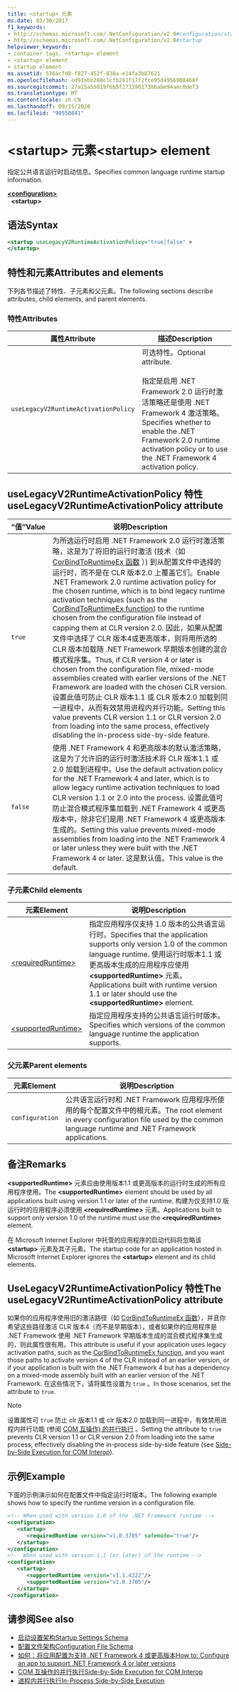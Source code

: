 ```yaml
---
title: <startup> 元素
ms.date: 03/30/2017
f1_keywords:
- http://schemas.microsoft.com/.NetConfiguration/v2.0#configuration/startup
- http://schemas.microsoft.com/.NetConfiguration/v2.0#startup
helpviewer_keywords:
- container tags, <startup> element
- <startup> element
- startup element
ms.assetid: 536acfd8-f827-452f-838a-e14fa3b87621
ms.openlocfilehash: cd91abb288c1cfb281f17f2fce95d4956908468f
ms.sourcegitcommit: 27a15a55019f6b5f2733961738babe94aec0def3
ms.translationtype: MT
ms.contentlocale: zh-CN
ms.lasthandoff: 09/15/2020
ms.locfileid: "90550841"
---
```

# <a name="startup-element"></a><span data-ttu-id="2c871-102">\<startup> 元素</span><span class="sxs-lookup"><span data-stu-id="2c871-102">\<startup> element</span></span>

<span data-ttu-id="2c871-103">指定公共语言运行时启动信息。</span><span class="sxs-lookup"><span data-stu-id="2c871-103">Specifies common language runtime startup information.</span></span>

[**\<configuration>**](../configuration-element.md)  
&nbsp;&nbsp;**\<startup>**  

## <a name="syntax"></a><span data-ttu-id="2c871-104">语法</span><span class="sxs-lookup"><span data-stu-id="2c871-104">Syntax</span></span>

```xml
<startup useLegacyV2RuntimeActivationPolicy="true|false" >
</startup>
```

## <a name="attributes-and-elements"></a><span data-ttu-id="2c871-105">特性和元素</span><span class="sxs-lookup"><span data-stu-id="2c871-105">Attributes and elements</span></span>

 <span data-ttu-id="2c871-106">下列各节描述了特性、子元素和父元素。</span><span class="sxs-lookup"><span data-stu-id="2c871-106">The following sections describe attributes, child elements, and parent elements.</span></span>

### <a name="attributes"></a><span data-ttu-id="2c871-107">特性</span><span class="sxs-lookup"><span data-stu-id="2c871-107">Attributes</span></span>

|<span data-ttu-id="2c871-108">属性</span><span class="sxs-lookup"><span data-stu-id="2c871-108">Attribute</span></span>|<span data-ttu-id="2c871-109">描述</span><span class="sxs-lookup"><span data-stu-id="2c871-109">Description</span></span>|
|---------------|-----------------|
|`useLegacyV2RuntimeActivationPolicy`|<span data-ttu-id="2c871-110">可选特性。</span><span class="sxs-lookup"><span data-stu-id="2c871-110">Optional attribute.</span></span><br /><br /> <span data-ttu-id="2c871-111">指定是启用 .NET Framework 2.0 运行时激活策略还是使用 .NET Framework 4 激活策略。</span><span class="sxs-lookup"><span data-stu-id="2c871-111">Specifies whether to enable the .NET Framework 2.0 runtime activation policy or to use the .NET Framework 4 activation policy.</span></span>|

## <a name="uselegacyv2runtimeactivationpolicy-attribute"></a><span data-ttu-id="2c871-112">useLegacyV2RuntimeActivationPolicy 特性</span><span class="sxs-lookup"><span data-stu-id="2c871-112">useLegacyV2RuntimeActivationPolicy attribute</span></span>

|<span data-ttu-id="2c871-113">“值”</span><span class="sxs-lookup"><span data-stu-id="2c871-113">Value</span></span>|<span data-ttu-id="2c871-114">说明</span><span class="sxs-lookup"><span data-stu-id="2c871-114">Description</span></span>|
|-----------|-----------------|
|`true`|<span data-ttu-id="2c871-115">为所选运行时启用 .NET Framework 2.0 运行时激活策略，这是为了将旧的运行时激活 (技术（如 [CorBindToRuntimeEx 函数](../../../unmanaged-api/hosting/corbindtoruntimeex-function.md) ）) 到从配置文件中选择的运行时，而不是在 CLR 版本2.0 上覆盖它们。</span><span class="sxs-lookup"><span data-stu-id="2c871-115">Enable .NET Framework 2.0 runtime activation policy for the chosen runtime, which is to bind legacy runtime activation techniques (such as the [CorBindToRuntimeEx function](../../../unmanaged-api/hosting/corbindtoruntimeex-function.md)) to the runtime chosen from the configuration file instead of capping them at CLR version 2.0.</span></span> <span data-ttu-id="2c871-116">因此，如果从配置文件中选择了 CLR 版本4或更高版本，则将用所选的 CLR 版本加载随 .NET Framework 早期版本创建的混合模式程序集。</span><span class="sxs-lookup"><span data-stu-id="2c871-116">Thus, if CLR version 4 or later is chosen from the configuration file, mixed-mode assemblies created with earlier versions of the .NET Framework are loaded with the chosen CLR version.</span></span> <span data-ttu-id="2c871-117">设置此值可防止 CLR 版本1.1 或 CLR 版本2.0 加载到同一进程中，从而有效禁用进程内并行功能。</span><span class="sxs-lookup"><span data-stu-id="2c871-117">Setting this value prevents CLR version 1.1 or CLR version 2.0 from loading into the same process, effectively disabling the in-process side-by-side feature.</span></span>|
|`false`|<span data-ttu-id="2c871-118">使用 .NET Framework 4 和更高版本的默认激活策略，这是为了允许旧的运行时激活技术将 CLR 版本1.1 或2.0 加载到进程中。</span><span class="sxs-lookup"><span data-stu-id="2c871-118">Use the default activation policy for the .NET Framework 4 and later, which is to allow legacy runtime activation techniques to load CLR version 1.1 or 2.0 into the process.</span></span> <span data-ttu-id="2c871-119">设置此值可防止混合模式程序集加载到 .NET Framework 4 或更高版本中，除非它们是用 .NET Framework 4 或更高版本生成的。</span><span class="sxs-lookup"><span data-stu-id="2c871-119">Setting this value prevents mixed-mode assemblies from loading into the .NET Framework 4 or later unless they were built with the .NET Framework 4 or later.</span></span> <span data-ttu-id="2c871-120">这是默认值。</span><span class="sxs-lookup"><span data-stu-id="2c871-120">This value is the default.</span></span>|

### <a name="child-elements"></a><span data-ttu-id="2c871-121">子元素</span><span class="sxs-lookup"><span data-stu-id="2c871-121">Child elements</span></span>

|<span data-ttu-id="2c871-122">元素</span><span class="sxs-lookup"><span data-stu-id="2c871-122">Element</span></span>|<span data-ttu-id="2c871-123">说明</span><span class="sxs-lookup"><span data-stu-id="2c871-123">Description</span></span>|
|-------------|-----------------|
|[\<requiredRuntime>](requiredruntime-element.md)|<span data-ttu-id="2c871-124">指定应用程序仅支持 1.0 版本的公共语言运行时。</span><span class="sxs-lookup"><span data-stu-id="2c871-124">Specifies that the application supports only version 1.0 of the common language runtime.</span></span> <span data-ttu-id="2c871-125">使用运行时版本1.1 或更高版本生成的应用程序应使用 **\<supportedRuntime>** 元素。</span><span class="sxs-lookup"><span data-stu-id="2c871-125">Applications built with runtime version 1.1 or later should use the **\<supportedRuntime>** element.</span></span>|
|[\<supportedRuntime>](supportedruntime-element.md)|<span data-ttu-id="2c871-126">指定应用程序支持的公共语言运行时版本。</span><span class="sxs-lookup"><span data-stu-id="2c871-126">Specifies which versions of the common language runtime the application supports.</span></span>|

### <a name="parent-elements"></a><span data-ttu-id="2c871-127">父元素</span><span class="sxs-lookup"><span data-stu-id="2c871-127">Parent elements</span></span>

|<span data-ttu-id="2c871-128">元素</span><span class="sxs-lookup"><span data-stu-id="2c871-128">Element</span></span>|<span data-ttu-id="2c871-129">说明</span><span class="sxs-lookup"><span data-stu-id="2c871-129">Description</span></span>|
|-------------|-----------------|
|`configuration`|<span data-ttu-id="2c871-130">公共语言运行时和 .NET Framework 应用程序所使用的每个配置文件中的根元素。</span><span class="sxs-lookup"><span data-stu-id="2c871-130">The root element in every configuration file used by the common language runtime and .NET Framework applications.</span></span>|

## <a name="remarks"></a><span data-ttu-id="2c871-131">备注</span><span class="sxs-lookup"><span data-stu-id="2c871-131">Remarks</span></span>

 <span data-ttu-id="2c871-132">**\<supportedRuntime>** 元素应由使用版本1.1 或更高版本的运行时生成的所有应用程序使用。</span><span class="sxs-lookup"><span data-stu-id="2c871-132">The **\<supportedRuntime>** element should be used by all applications built using version 1.1 or later of the runtime.</span></span> <span data-ttu-id="2c871-133">构建为仅支持1.0 版运行时的应用程序必须使用 **\<requiredRuntime>** 元素。</span><span class="sxs-lookup"><span data-stu-id="2c871-133">Applications built to support only version 1.0 of the runtime must use the **\<requiredRuntime>** element.</span></span>

 <span data-ttu-id="2c871-134">在 Microsoft Internet Explorer 中托管的应用程序的启动代码将忽略该 **\<startup>** 元素及其子元素。</span><span class="sxs-lookup"><span data-stu-id="2c871-134">The startup code for an application hosted in Microsoft Internet Explorer ignores the **\<startup>** element and its child elements.</span></span>

## <a name="the-uselegacyv2runtimeactivationpolicy-attribute"></a><span data-ttu-id="2c871-135">UseLegacyV2RuntimeActivationPolicy 特性</span><span class="sxs-lookup"><span data-stu-id="2c871-135">The useLegacyV2RuntimeActivationPolicy attribute</span></span>

 <span data-ttu-id="2c871-136">如果你的应用程序使用旧的激活路径（如 [CorBindToRuntimeEx 函数](../../../unmanaged-api/hosting/corbindtoruntimeex-function.md)），并且你希望这些路径激活 CLR 版本4（而不是早期版本），或者如果你的应用程序是 .NET Framework 使用 .NET Framework 早期版本生成的混合模式程序集生成的，则此属性很有用。</span><span class="sxs-lookup"><span data-stu-id="2c871-136">This attribute is useful if your application uses legacy activation paths, such as the [CorBindToRuntimeEx function](../../../unmanaged-api/hosting/corbindtoruntimeex-function.md), and you want those paths to activate version 4 of the CLR instead of an earlier version, or if your application is built with the .NET Framework 4 but has a dependency on a mixed-mode assembly built with an earlier version of the .NET Framework.</span></span> <span data-ttu-id="2c871-137">在这些情况下，请将属性设置为 `true` 。</span><span class="sxs-lookup"><span data-stu-id="2c871-137">In those scenarios, set the attribute to `true`.</span></span>

> [!NOTE]
> <span data-ttu-id="2c871-138">设置属性可 `true` 防止 clr 版本1.1 或 clr 版本2.0 加载到同一进程中，有效禁用进程内并行功能 (参阅 [COM 互操作) 的并行执行](/previous-versions/dotnet/netframework-4.0/8t8td04t(v=vs.100)) 。</span><span class="sxs-lookup"><span data-stu-id="2c871-138">Setting the attribute to `true` prevents CLR version 1.1 or CLR version 2.0 from loading into the same process, effectively disabling the in-process side-by-side feature (see [Side-by-Side Execution for COM Interop](/previous-versions/dotnet/netframework-4.0/8t8td04t(v=vs.100))).</span></span>

## <a name="example"></a><span data-ttu-id="2c871-139">示例</span><span class="sxs-lookup"><span data-stu-id="2c871-139">Example</span></span>

 <span data-ttu-id="2c871-140">下面的示例演示如何在配置文件中指定运行时版本。</span><span class="sxs-lookup"><span data-stu-id="2c871-140">The following example shows how to specify the runtime version in a configuration file.</span></span>

```xml
<!-- When used with version 1.0 of the .NET Framework runtime -->
<configuration>
   <startup>
      <requiredRuntime version="v1.0.3705" safemode="true"/>
   </startup>
</configuration>
<!-- When used with version 1.1 (or later) of the runtime -->
<configuration>
   <startup>
      <supportedRuntime version="v1.1.4322"/>
      <supportedRuntime version="v1.0.3705"/>
   </startup>
</configuration>
```

## <a name="see-also"></a><span data-ttu-id="2c871-141">请参阅</span><span class="sxs-lookup"><span data-stu-id="2c871-141">See also</span></span>

- [<span data-ttu-id="2c871-142">启动设置架构</span><span class="sxs-lookup"><span data-stu-id="2c871-142">Startup Settings Schema</span></span>](index.md)
- [<span data-ttu-id="2c871-143">配置文件架构</span><span class="sxs-lookup"><span data-stu-id="2c871-143">Configuration File Schema</span></span>](../index.md)
- [<span data-ttu-id="2c871-144">如何：将应用配置为支持 .NET Framework 4 或更高版本</span><span class="sxs-lookup"><span data-stu-id="2c871-144">How to: Configure an app to support .NET Framework 4 or later versions</span></span>](../../../migration-guide/how-to-configure-an-app-to-support-net-framework-4-or-4-5.md)
- <span data-ttu-id="2c871-145">[COM 互操作的并行执行](/previous-versions/dotnet/netframework-4.0/8t8td04t(v=vs.100))</span><span class="sxs-lookup"><span data-stu-id="2c871-145">[Side-by-Side Execution for COM Interop](/previous-versions/dotnet/netframework-4.0/8t8td04t(v=vs.100))</span></span>
- [<span data-ttu-id="2c871-146">进程内并行执行</span><span class="sxs-lookup"><span data-stu-id="2c871-146">In-Process Side-by-Side Execution</span></span>](../../../deployment/in-process-side-by-side-execution.md)
